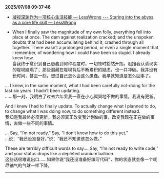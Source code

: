 
**2025/07/08 09:37:48**

- [凝视深渊作为一项核心生活技能 — LessWrong --- Staring into the abyss as a core life skill — LessWrong](https://www.lesswrong.com/posts/vzfz4AS6wbooaTeQk/staring-into-the-abyss-as-a-core-life-skill)

- <p id="block22" data-immersive-translate-walked="d9d12dcc-dc31-4ef8-a5e5-84797f690e31" data-immersive-translate-paragraph="1">When I finally saw the magnitude of my own folly, everything fell into place at once. The dam against realization cracked; and the unspoken doubts that had been accumulating behind it, crashed through all together. There wasn’t a prolonged period, or even a single moment that I remember, of wondering how I could have been so stupid. I already knew how.<font class="notranslate immersive-translate-target-wrapper" data-immersive-translate-translation-element-mark="1" lang="zh-CN"><br><font class="notranslate immersive-translate-target-translation-theme-none immersive-translate-target-translation-block-wrapper-theme-none immersive-translate-target-translation-block-wrapper" data-immersive-translate-translation-element-mark="1"><font class="notranslate immersive-translate-target-inner immersive-translate-target-translation-theme-none-inner" data-immersive-translate-translation-element-mark="1">当我终于意识到自己愚蠢到何种程度时，一切顿时豁然开朗。阻挡我认清现实的堤坝崩塌了；那些潜藏在堤坝背后不断累积的疑虑，也一并冲破。我并没有长时间，甚至一刻，想过自己怎么会这么愚蠢。我早就知道是怎么回事了。</font></font></font></p>
<p id="block23" data-immersive-translate-walked="d9d12dcc-dc31-4ef8-a5e5-84797f690e31" data-immersive-translate-paragraph="1">… I knew, in the same moment, what I had been carefully not-doing for the last six years. I hadn’t been updating.<font class="notranslate immersive-translate-target-wrapper" data-immersive-translate-translation-element-mark="1" lang="zh-CN"><br><font class="notranslate immersive-translate-target-translation-theme-none immersive-translate-target-translation-block-wrapper-theme-none immersive-translate-target-translation-block-wrapper" data-immersive-translate-translation-element-mark="1"><font class="notranslate immersive-translate-target-inner immersive-translate-target-translation-theme-none-inner" data-immersive-translate-translation-element-mark="1">……那一刻，我明白了过去六年里我一直在小心翼翼地不做的事情。我没有更新。</font></font></font></p>
<p id="block24" data-immersive-translate-walked="d9d12dcc-dc31-4ef8-a5e5-84797f690e31" data-immersive-translate-paragraph="1">And I knew I had to finally update. To actually change what I planned to do, to change what I was doing now, to do something different instead.<font class="notranslate immersive-translate-target-wrapper" data-immersive-translate-translation-element-mark="1" lang="zh-CN"><br><font class="notranslate immersive-translate-target-translation-theme-none immersive-translate-target-translation-block-wrapper-theme-none immersive-translate-target-translation-block-wrapper" data-immersive-translate-translation-element-mark="1"><font class="notranslate immersive-translate-target-inner immersive-translate-target-translation-theme-none-inner" data-immersive-translate-translation-element-mark="1">我知道我最终必须更新。我必须真正改变我计划做的事，改变我现在正在做的事情，去做一些不同的事情。</font></font></font></p>
<p id="block25" data-immersive-translate-walked="d9d12dcc-dc31-4ef8-a5e5-84797f690e31" data-immersive-translate-paragraph="1">… Say, “I’m not ready.” Say, “I don’t know how to do this yet.”<font class="notranslate immersive-translate-target-wrapper" data-immersive-translate-translation-element-mark="1" lang="zh-CN"><br><font class="notranslate immersive-translate-target-translation-theme-none immersive-translate-target-translation-block-wrapper-theme-none immersive-translate-target-translation-block-wrapper" data-immersive-translate-translation-element-mark="1"><font class="notranslate immersive-translate-target-inner immersive-translate-target-translation-theme-none-inner" data-immersive-translate-translation-element-mark="1">…说：“我还没准备好。”说：“我还不知道该怎么做。”</font></font></font></p>
<p id="block26" data-immersive-translate-walked="d9d12dcc-dc31-4ef8-a5e5-84797f690e31" data-immersive-translate-paragraph="1">These are terribly difficult words to say…. Say, “I’m not ready to write code,” and your status drops like a depleted uranium balloon.<font class="notranslate immersive-translate-target-wrapper" data-immersive-translate-translation-element-mark="1" lang="zh-CN"><br><font class="notranslate immersive-translate-target-translation-theme-none immersive-translate-target-translation-block-wrapper-theme-none immersive-translate-target-translation-block-wrapper" data-immersive-translate-translation-element-mark="1"><font class="notranslate immersive-translate-target-inner immersive-translate-target-translation-theme-none-inner" data-immersive-translate-translation-element-mark="1">这些话很难说出口……如果你说“我还没准备好编写代码”，你的状态就会像一个耗尽铀气的气球一样下降。</font></font></font></p>


---

